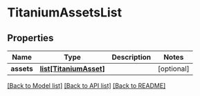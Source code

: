 # TitaniumAssetsList


## Properties
Name | Type | Description | Notes
------------ | ------------- | ------------- | -------------
**assets** | [**list[TitaniumAsset]**](TitaniumAsset.md) |  | [optional] 

[[Back to Model list]](../README.md#documentation-for-models) [[Back to API list]](../README.md#documentation-for-api-endpoints) [[Back to README]](../README.md)


